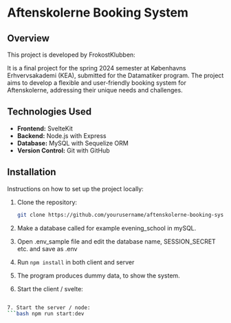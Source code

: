 # Aftenskolerne Booking System

## Overview

This project is developed by FrokostKlubben:

It is a final project for the spring 2024 semester at Københavns Erhvervsakademi (KEA), submitted for the Datamatiker program.
The project aims to develop a flexible and user-friendly booking system for Aftenskolerne, addressing their unique needs and challenges.

## Technologies Used

- **Frontend:** SvelteKit
- **Backend:** Node.js with Express
- **Database:** MySQL with Sequelize ORM
- **Version Control:** Git with GitHub

## Installation

Instructions on how to set up the project locally:

1. Clone the repository:

   ```bash
   git clone https://github.com/yourusername/aftenskolerne-booking-system.git

   ```

2. Make a database called for example evening_school in mySQL.

3. Open .env_sample file and edit the database name, SESSION_SECRET etc. and save as .env

4. Run `npm install` in both client and server

5. The program produces dummy data, to show the system.

6. Start the client / svelte:

````bash npm run dev

7. Start the server / node:
```bash npm run start:dev
````
